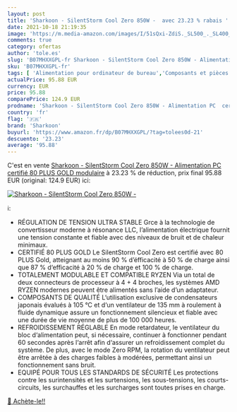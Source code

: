 ```yaml
---
layout: post
title: 'Sharkoon - SilentStorm Cool Zero 850W -  avec 23.23 % rabais '
date: 2021-10-18 21:19:35
image: 'https://m.media-amazon.com/images/I/51sQxi-ZdiS._SL500_._SL400_.jpg'
comments: true
category: ofertas
author: 'tole.es'
slug: 'B07MHXXGPL-fr Sharkoon - SilentStorm Cool Zero 850W - Alimentation PC...'
sku: 'B07MHXXGPL-fr'
tags: [ 'Alimentation pour ordinateur de bureau','Composants et pièces de remplacement','Composants internes','Informatique','sharkoon', ]
actualPrice: 95.88 EUR
currency: EUR
price: 95.88
comparePrice: 124.9 EUR
prodname: 'Sharkoon - SilentStorm Cool Zero 850W - Alimentation PC  certifié 80 PLUS GOLD  modulaire'
country: 'fr'
flag: '🇫🇷'
brand: 'Sharkoon'
buyurl: 'https://www.amazon.fr/dp/B07MHXXGPL/?tag=tolees0d-21'
descuento: '23.23'
average: '95.88'
---
```


C'est en vente [Sharkoon - SilentStorm Cool Zero 850W - Alimentation PC  certifié 80 PLUS GOLD  modulaire](https://www.amazon.fr/dp/B07MHXXGPL/?tag=tolees0d-21)  à  23.23 % de réduction, prix final  95.88 EUR (original: 124.9 EUR) ici:

[![Sharkoon - SilentStorm Cool Zero 850W - ](https://m.media-amazon.com/images/I/51sQxi-ZdiS._SL500_._SL400_.jpg)](https://www.amazon.fr/dp/B07MHXXGPL/?tag=tolees0d-21)

ℹ️:

- RÉGULATION DE TENSION ULTRA STABLE Grce à la technologie de convertisseur moderne à résonance LLC, l’alimentation électrique fournit une tension constante et fiable avec des niveaux de bruit et de chaleur minimaux.
- CERTIFIÉ 80 PLUS GOLD Le SilentStorm Cool Zero est certifié avec 80 PLUS Gold, atteignant au moins 90 % d’éfficacité à 50 % de charge ainsi que 87 % d‘efficacité à 20 % de charge et 100 % de charge.
- TOTALEMENT MODULABLE ET COMPATIBLE RYZEN Via un total de deux connecteurs de processeur à 4 + 4 broches, les systèmes AMD RYZEN modernes peuvent être alimentés sans l’aide d’un adaptateur.
- COMPOSANTS DE QUALITÉ L‘utilisation exclusive de condensateurs japonais évalués à 105 °C et d‘un ventilateur de 135 mm à roulement à fluide dynamique assure un fonctionnement silencieux et fiable avec une durée de vie moyenne de plus de 100 000 heures.
- REFROIDISSEMENT RÉGLABLE En mode retardateur, le ventilateur du bloc d‘alimentation peut, si nécessaire, continuer à fonctionner pendant 60 secondes après l‘arrêt afin d‘assurer un refroidissement complet du système. De plus, avec le mode Zero RPM, la rotation du ventilateur peut être arrêtée à des charges faibles à modérées, permettant ainsi un fonctionnement sans bruit.
- EQUIPÉ POUR TOUS LES STANDARDS DE SÉCURITÉ Les protections contre les surintensités et les surtensions, les sous-tensions, les courts-circuits, les surchauffes et les surcharges sont toutes prises en charge.

[🛒 Achète-le!!](https://www.amazon.fr/dp/B07MHXXGPL/?tag=tolees0d-21)
